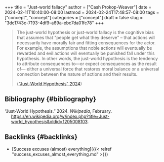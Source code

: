+++
title = "Just-world fallacy"
author = ["Cash Prokop-Weaver"]
date = 2024-02-11T10:40:00-08:00
lastmod = 2024-02-24T17:48:57-08:00
tags = ["concept", "concept"]
categories = ["concept"]
draft = false
slug = "3dc1743c-7193-4df9-a69a-ebc7da01fc78"
+++

> The just-world hypothesis or just-world fallacy is the cognitive bias that assumes that "people get what they deserve" – that actions will necessarily have morally fair and fitting consequences for the actor. For example, the assumptions that noble actions will eventually be rewarded and evil actions will eventually be punished fall under this hypothesis. In other words, the just-world hypothesis is the tendency to attribute consequences to—or expect consequences as the result of— either a universal force that restores moral balance or a universal connection between the nature of actions and their results.
>
> (<a href="#citeproc_bib_item_1">“Just-World Hypothesis” 2024</a>)


## Bibliography {#bibliography}

<style>.csl-entry{text-indent: -1.5em; margin-left: 1.5em;}</style><div class="csl-bib-body">
  <div class="csl-entry"><a id="citeproc_bib_item_1"></a>“Just-World Hypothesis.” 2024. <i>Wikipedia</i>, February. <a href="https://en.wikipedia.org/w/index.php?title=Just-world_hypothesis&oldid=1205008103">https://en.wikipedia.org/w/index.php?title=Just-world_hypothesis&#38;oldid=1205008103</a>.</div>
</div>


## Backlinks {#backlinks}

-   [Success excuses (almost) everything]({{< relref "success_excuses_almost_everything.md" >}})
